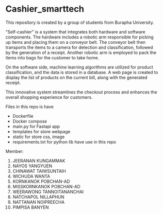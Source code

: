 # Cashier_smarttech

This repository is created by a group of students from Burapha University.

<p color='#579BE9'>
 "Self-cashier" is a system that integrates both hardware and software components. The hardware includes a robotic arm responsible for picking up items and placing them on a conveyor belt. The conveyor belt then transports the items to a camera for detection and classification, followed by the generation of a receipt. Another robotic arm is employed to pack the items into bags for the customer to take home.

On the software side, machine learning algorithms are utilized for product classification, and the data is stored in a database. A web page is created to display the list of products on the current bill, along with the generated receipt.

This innovative system streamlines the checkout process and enhances the overall shopping experience for customers.
</p>

Files in this repo is have 
 - Dockerfile
 - Docker compose
 - main.py for Fastapi app
 - templates for store webpage
 - static for store css, image
 - requirements.txt for python lib have use in this repo

Member:
1. JEERANAN KUNGAMMAK
2. NAYOS YANGYUEN
3. CHINAWAT TAIWSUNTAIH
4. WICHUDA WANTA
5. KORNKANOK POBCHAN-AD
6. MISSKORNKANOK POBCHAN-AD
7. WEERAWONG TANNOITANANCHAI
8. NATCHAPOL NILLAPHUN
9. NATTANAN NOIPREECHA
10. PIMPISA BANYEN
